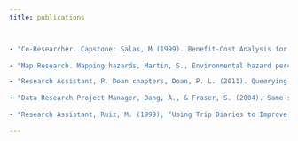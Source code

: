 ```yaml
---
title: publications



- "Co-Researcher. Capstone: Salas, M (1999). Benefit-Cost Analysis for Bay County Local Hazard Mitigation Strategy. "
    
- "Map Research. Mapping hazards, Martin, S., Environmental hazard perception: Taylor County’s Dilemma, University Press of Florida, 1999."

- "Research Assistant, P. Doan chapters, Doan, P. L. (2011). Queerying Planning: Challenging Heteronormative Assumptions and Reframing Planning Practice. Ashgate Publishing, Ltd."
  
- "Data Research Project Manager, Dang, A., & Fraser, S. (2004). Same-sex Couple Households in the United States: A Report from the 2000 Census. Retrieved from https://www.thetaskforce.org."
  
- "Research Assistant, Ruiz, M. (1999), ‘Using Trip Diaries to Improve Real-time Geocoding’, GeoSpatial Information & Technology Association Conference, Chicago, IL., Aurora, CO."
 
---
```

